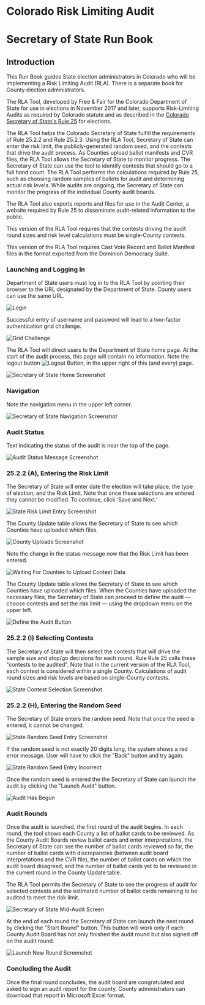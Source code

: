 # Colorado Risk Limiting Audit 
# Secretary of State Run Book 

## Introduction

This Run Book guides State election administrators in Colorado who
will be implementing a Risk Limiting Audit (RLA). There is a separate book for County election administrators.

The RLA Tool, developed by Free & Fair for the Colorado
Department of State for use in elections in November 2017 and later,
supports Risk-Limiting Audits as required by Colorado statute
and as described in the
[Colorado Secretary of State's Rule 25](http://www.sos.state.co.us/pubs/rule_making/CurrentRules/8CCR1505-1/ElectionRules.pdf) for
elections. 

The RLA Tool helps the Colorado Secretary of State fulfill the
requirements of Rule 25.2.2 and Rule 25.2.3.  Using the RLA Tool,
Secretary of State can enter the risk limit, the publicly-generated
random seed, and the contests that drive the audit process. As
Counties upload ballot manifests and CVR files, the RLA Tool allows
the Secretary of State to monitor progress. The Secretary of State can
use the tool to identify contests that should go to a full hand
count. The RLA Tool performs the calculations required by Rule 25,
such as choosing random samples of ballots for audit and determining
actual risk levels. While audits are ongoing, the Secretary of State
can monitor the progress of the individual County audit boards.

The RLA Tool also exports reports and files for use in the Audit
Center, a website required by Rule 25 to disseminate audit-related
information to the public.

This version of the RLA Tool requires that the contests driving the
audit round sizes and risk level calculations must be single-County
contests.

This version of the RLA Tool requires Cast Vote Record and Ballot Manifest files 
in the format exported from 
the Dominion Democracy Suite.

 
### Launching and Logging In

Department of State users must log in to the RLA Tool by pointing
their browser to the URL designated by the Department of State. 
County users can use the same URL.

![Login](./screenshots/100_login_screen_1.png)

Successful entry of username and password will lead to 
a two-factor authentication grid challenge.

![Grid Challenge](./screenshots/101_login_screen_2.png)

The RLA Tool will direct users to the Department of State home
page. At the start of the audit process, this page will contain no
information. Note the logout
button ![Logout Button](./screenshots/LogoutButton.png), in the upper
right of this (and every) page.

![Secretary of State Home Screenshot](./screenshots/2-sos_initial_landing_page.png)

### Navigation

Note the navigation menu in the upper left corner.

![Secretary of State Navigation Screenshot](./screenshots/2-sos_nav.png)

### Audit Status

Text indicating the status of the audit is near the top of the page. 

![Audit Status Message Screenshot](./screenshots/2-sos_audit_status.png)

### 25.2.2 (A), Entering the Risk Limit

The Secretary of State will enter date the election will take place,
the type of election, and the Risk Limit. Note that once these
selections are entered they cannot be modified. To continue, click
‘Save and Next.’

![State Risk Limit Entry Screenshot](./screenshots/5-sos_define_audit_save_and_next1.png)

The County Update table allows the Secretary of State to see which
Counties have uploaded which files.

![County Uploads Screenshot]()

Note the change in the status message now that the Risk Limit has been
entered.

![Waiting For Counties to Upload Contest Data](./screenshots/6-comparison_risk_limit_now_set.png)

The County Update table allows the Secretary of State to see which
Counties have uploaded which files. When the Counties have uploaded
the necessary files, the Secretary of State can proceed to define the
audit — choose contests and set the risk limit — using the dropdown
menu on the upper left.

![Define the Audit Button](./screenshots/3-sos_define_audit_button_in_dropdown.png)

### 25.2.2 (I) Selecting Contests

The Secretary of State will then select the contests that will drive
the sample size and stop/go decisions for each round.  Rule Rule 25
calls these "contests to be audited". Note that in the current version
of the RLA Tool, each contest is considered within a single County.
Calculations of audit round sizes and risk levels are based on
single-County contests.

![State Contest Selection Screenshot](./screenshots/8-sos_selects_contest_reason_why_dropdown.png)

### 25.2.2 (H), Entering the Random Seed

The Secretary of State enters the random seed. Note that once the seed
is entered, it cannot be changed.

![State Random Seed Entry Screenshot](./screenshots/12-enter_random_seed_about_to_click.png)

If the random seed is not exactly 20 digits long, the system shows a
red error message. User will have to click the "Back" button and try
again.

![State Random Seed Entry Incorrect](./screenshots/13-entered_incorrect_random_seed1.png)


Once the random seed is entered the the Secretary of State can launch the audit by clicking the "Launch Audit" button.


![Audit Has Begun](./screenshots/15-the_audit_is_launched.png)

### Audit Rounds

Once the audit is launched, the first round of the audit begins. In
each round, the tool shows each County a list of ballot cards to be
reviewed. As the County Audit Boards review ballot cards and enter
interpretations, the Secretary of State can see the number of ballot
cards reviewed so far, the number of ballot cards with discrepancies
(between audit board interpretations and the CVR file), the number of
ballot cards on which the audit board disagreed, and the number of
ballot cards yet to be reviewed in the current round in the County
Update table.

The RLA Tool permits the Secretary of State to see the progress of
audit for selected contests and the estimated number of ballot cards
remaining to be audited to meet the risk limit.

![Secretary of State Mid-Audit Screen](./screenshots/16-audit_status.png)

<!--- The RLA Tool also allows the Secretary of State to designate a contest
for hand counting at any time.
![Full Hand Count Screen](./screenshots/9-sos_chooses_full_hand_count.png)
--->

At the end of each round the Secretary of State can launch the next
round by clicking the "Start Round" button. This button will work only
if each County Audit Board has not only finished the audit round but
also signed off on the audit round.

![Launch New Round Screenshot](./screenshots/sos_launch_round.png)

### Concluding the Audit

Once the final round concludes, the audit board are congratulated and
asked to sign an audit report for the county. County administrators
can download that report in Microsoft Excel format.

<!--- ### Exports
--->
